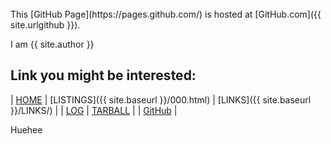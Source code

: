 ---
---

<br>
This [GitHub Page](https://pages.github.com/) is hosted at [GitHub.com]({{ site.urlgithub }}).

I am {{ site.author }}
<br>
## Link you might be interested:

| [HOME](https://anantaristik.github.io/os212/) | [LISTINGS]({{ site.baseurl }}/000.html) | [LINKS]({{ site.baseurl }}/LINKS/) |
| [LOG](https://anantaristik.github.io/os212/TXT/mylog.txt) | [TARBALL](https://os.vlsm.org/Log/anantaristik.tar.bz2.txt) |
| [GitHub](https://github.com/anantaristik/) |

Huehee


